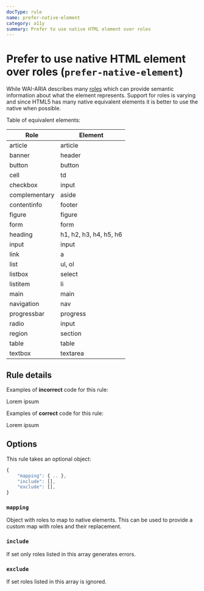 ```yaml
---
docType: rule
name: prefer-native-element
category: a11y
summary: Prefer to use native HTML element over roles
---
```


# Prefer to use native HTML element over roles (`prefer-native-element`)

While WAI-ARIA describes many [roles][wai-aria-roles] which can provide semantic information about what the element represents.
Support for roles is varying and since HTML5 has many native equivalent elements it is better to use the native when possible.

[wai-aria-roles]: https://www.w3.org/TR/wai-aria-1.1/#role_definitions

Table of equivalent elements:

<!-- [html-validate-disable-block element-required-attributes: marked does not generate tables with scope attribute] -->

| Role          | Element                |
| ------------- | ---------------------- |
| article       | article                |
| banner        | header                 |
| button        | button                 |
| cell          | td                     |
| checkbox      | input                  |
| complementary | aside                  |
| contentinfo   | footer                 |
| figure        | figure                 |
| form          | form                   |
| heading       | h1, h2, h3, h4, h5, h6 |
| input         | input                  |
| link          | a                      |
| list          | ul, ol                 |
| listbox       | select                 |
| listitem      | li                     |
| main          | main                   |
| navigation    | nav                    |
| progressbar   | progress               |
| radio         | input                  |
| region        | section                |
| table         | table                  |
| textbox       | textarea               |

## Rule details

Examples of **incorrect** code for this rule:

<validate name="incorrect" rules="prefer-native-element">
	<div role="main">
	  <p>Lorem ipsum</p>
	</div>
</validate>

Examples of **correct** code for this rule:

<validate name="correct" rules="prefer-native-element">
	<main>
	  <p>Lorem ipsum</p>
	</main>
</validate>

## Options

This rule takes an optional object:

```javascript
{
	"mapping": { .. },
	"include": [],
	"exclude": [],
}
```

### `mapping`

Object with roles to map to native elements.
This can be used to provide a custom map with roles and their replacement.

### `include`

If set only roles listed in this array generates errors.

### `exclude`

If set roles listed in this array is ignored.
